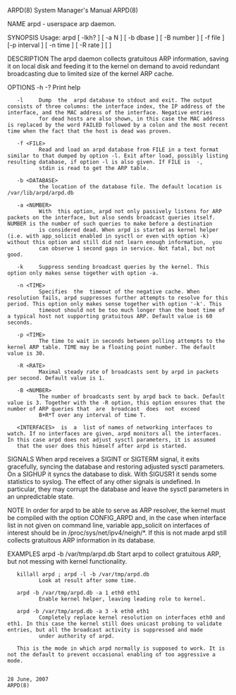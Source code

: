 ARPD(8)                                                                                    System Manager's Manual                                                                                    ARPD(8)

NAME
       arpd - userspace arp daemon.

SYNOPSIS
       Usage: arpd [ -lkh? ] [ -a N ] [ -b dbase ] [ -B number ] [ -f file ] [-p interval ] [ -n time ] [ -R rate ] [ <INTERFACES> ]

DESCRIPTION
       The arpd daemon collects gratuitous ARP information, saving it on local disk and feeding it to the kernel on demand to avoid redundant broadcasting due to limited size of the kernel ARP cache.

OPTIONS
       -h -?  Print help

       -l     Dump  the  arpd database to stdout and exit. The output consists of three columns: the interface index, the IP address of the interface, and the MAC address of the interface. Negative entries
              for dead hosts are also shown, in this case the MAC address is replaced by the word FAILED followed by a colon and the most recent time when the fact that the host is dead was proven.

       -f <FILE>
              Read and load an arpd database from FILE in a text format similar to that dumped by option -l. Exit after load, possibly listing resulting database, if option -l is also given. If FILE is  -,
              stdin is read to get the ARP table.

       -b <DATABASE>
              the location of the database file. The default location is /var/lib/arpd/arpd.db

       -a <NUMBER>
              With  this option, arpd not only passively listens for ARP packets on the interface, but also sends broadcast queries itself. NUMBER is the number of such queries to make before a destination
              is considered dead. When arpd is started as kernel helper (i.e. with app_solicit enabled in sysctl or even with option -k) without this option and still did not learn enough information,  you
              can observe 1 second gaps in service. Not fatal, but not good.

       -k     Suppress sending broadcast queries by the kernel. This option only makes sense together with option -a.

       -n <TIME>
              Specifies  the  timeout of the negative cache. When resolution fails, arpd suppresses further attempts to resolve for this period. This option only makes sense together with option '-k'. This
              timeout should not be too much longer than the boot time of a typical host not supporting gratuitous ARP. Default value is 60 seconds.

       -p <TIME>
              The time to wait in seconds between polling attempts to the kernel ARP table. TIME may be a floating point number. The default value is 30.

       -R <RATE>
              Maximal steady rate of broadcasts sent by arpd in packets per second. Default value is 1.

       -B <NUMBER>
              The number of broadcasts sent by arpd back to back. Default value is 3. Together with the -R option, this option ensures that the number of ARP queries that  are  broadcast  does  not  exceed
              B+R*T over any interval of time T.

       <INTERFACES>  is  a  list of names of networking interfaces to watch. If no interfaces are given, arpd monitors all the interfaces. In this case arpd does not adjust sysctl parameters, it is assumed
       that the user does this himself after arpd is started.

SIGNALS
       When arpd receives a SIGINT or SIGTERM signal, it exits gracefully, syncing the database and restoring adjusted sysctl parameters. On a SIGHUP it syncs the database to disk. With  SIGUSR1  it  sends
       some statistics to syslog. The effect of any other signals is undefined. In particular, they may corrupt the database and leave the sysctl parameters in an unpredictable state.

NOTE
       In order for arpd to be able to serve as ARP resolver, the kernel must be compiled with the option CONFIG_ARPD and, in the case when interface list in not given on command line, variable app_solicit
       on interfaces of interest should be in /proc/sys/net/ipv4/neigh/*. If this is not made arpd still collects gratuitous ARP information in its database.

EXAMPLES
       arpd -b /var/tmp/arpd.db
              Start arpd to collect gratuitous ARP, but not messing with kernel functionality.

       killall arpd ; arpd -l -b /var/tmp/arpd.db
              Look at result after some time.

       arpd -b /var/tmp/arpd.db -a 1 eth0 eth1
              Enable kernel helper, leaving leading role to kernel.

       arpd -b /var/tmp/arpd.db -a 3 -k eth0 eth1
              Completely replace kernel resolution on interfaces eth0 and eth1. In this case the kernel still does unicast probing to validate entries, but all the broadcast activity is suppressed and made
              under authority of arpd.

       This is the mode in which arpd normally is supposed to work. It is not the default to prevent occasional enabling of too aggressive a mode.

                                                                                                28 June, 2007                                                                                         ARPD(8)
